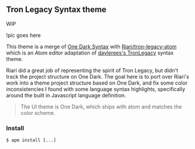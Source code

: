 ## Tron Legacy Syntax theme

WIP

!pic goes here

This theme is a merge of [One Dark Syntax](https://github.com/atom/one-dark-syntax) with [Riari/tron-legacy-atom](https://github.com/Riari/tron-legacy-atom) which is an Atom editor adaptation of [daylerees's TronLegacy](https://github.com/daylerees/colour-schemes/blob/master/legacy/TronLegacy.tmTheme) syntax theme.

Riari did a great job of representing the spirit of Tron Legacy, but didn't track the project structure on One Dark.  The goal here is to port over Riari's work into a theme project structure based on One Dark, and fix some color inconsistencies I found with some language syntax highlights, specifically around the built in Javascript language definition.

> The UI theme is One Dark, which ships with atom and matches the color scheme.

### Install

```
$ apm install [...]
```
